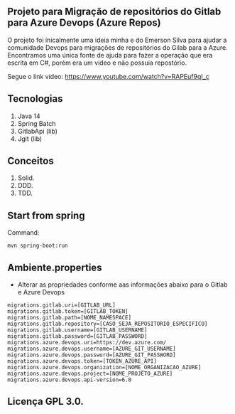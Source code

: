 
## Projeto para Migração de repositórios do Gitlab para Azure Devops (Azure Repos)

O projeto foi inicalmente uma ideia minha e do Emerson Silva para ajudar a comunidade Devops para migrações de repositórios do Gilab para a Azure.
Encontramos uma única fonte de ajuda para fazer a operação que era escrita em C#, porém era um video e não possuia repostório.

Segue o link video: https://www.youtube.com/watch?v=RAPEuf9qI_c

## Tecnologias
1. Java 14
2. Spring Batch
3. GitlabApi (lib)
4. Jgit (lib)

## Conceitos
1. Solid.
2. DDD.
3. TDD.


## Start from spring

Command:
```
mvn spring-boot:run
```

## Ambiente.properties

- Alterar as propriedades conforme aas informações abaixo para o Gitlab e Azure Devops
```
migrations.gitlab.uri=[GITLAB_URL]
migrations.gitlab.token=[GITLAB_TOKEN]
migrations.gitlab.path=[NOME_NAMESPACE]
migrations.gitlab.repository=[CASO_SEJA_REPOSITORIO_ESPECIFICO]
migrations.gitlab.username=[GITLAB_USERNAME]
migrations.gitlab.password=[GITLAB_PASSWORD]
migrations.azure.devops.uri=https://dev.azure.com/
migrations.azure.devops.username=[AZURE_GIT_USERNAME]
migrations.azure.devops.password=[AZURE_GIT_PASSWORD]
migrations.azure.devops.token=[TOKEN_AZURE_API]
migrations.azure.devops.organization=[NOME_ORGANIZACAO_AZURE]
migrations.azure.devops.project=[NOME_PROJETO_AZURE]
migrations.azure.devops.api-version=6.0
```

## Licença GPL 3.0.
